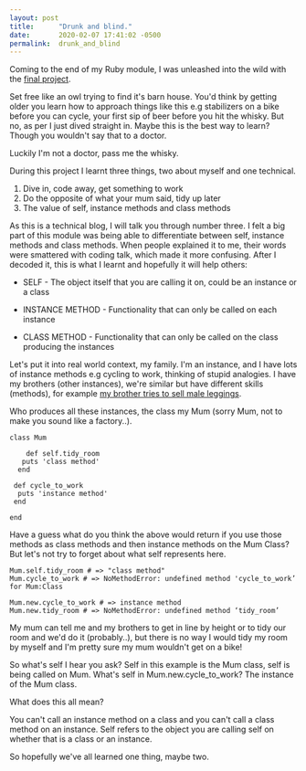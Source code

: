 ```yaml
---
layout: post
title:      "Drunk and blind."
date:       2020-02-07 17:41:02 -0500
permalink:  drunk_and_blind
---
```



Coming to the end of my Ruby module, I was unleashed into the wild with the [final project](http://https://github.com/RebeccaHA/final-project-beers.git).

Set free like an owl trying to find it's barn house. You'd think by getting older you learn how to approach things like this e.g stabilizers on a bike before you can cycle, your first sip of beer before you hit the whisky. But no, as per I just dived straight in. Maybe this is the best way to learn? Though you wouldn't say that to a doctor.

Luckily I'm not a doctor, pass me the whisky.

During this project I learnt three things, two about myself and one technical. 

1. Dive in, code away, get something to work
2. Do the opposite of what your mum said, tidy up later
3. The value of self, instance methods and class methods

As this is a technical blog, I will talk you through number three. I felt a big part of this module was being able to differentiate between self, instance methods and class methods. When people explained it to me, their words were smattered with coding talk, which made it more confusing. After I decoded it, this is what I learnt and hopefully it will help others:

* SELF - The object itself that you are calling it on, could be an instance or a class

* INSTANCE METHOD - Functionality that can only be called on each instance

* CLASS METHOD - Functionality that can only be called on the class producing the instances

Let's put it into real world context, my family. I'm an instance, and I have lots of instance methods e.g cycling to work, thinking of stupid analogies. I have my brothers (other instances), we're similar but have different skills (methods), for example [my brother tries to sell male leggings](http://www.youtube.com/watch?v=WZ5AFwMIffY). 

Who produces all these instances, the class my Mum (sorry Mum, not to make you sound like a factory..).

```
class Mum
  
	def self.tidy_room
   puts 'class method'
  end
  
 def cycle_to_work
  puts 'instance method'
 end

end
```

Have a guess what do you think the above would return if you use those methods as class methods and then instance methods on the Mum Class? But let's not try to forget about what self represents here.

```
Mum.self.tidy_room # => "class method"
Mum.cycle_to_work # => NoMethodError: undefined method 'cycle_to_work’ for Mum:Class

Mum.new.cycle_to_work # => instance method
Mum.new.tidy_room # => NoMethodError: undefined method ‘tidy_room’
```

My mum can tell me and my brothers to get in line by height or to tidy our room and we'd do it (probably..), but there is no way I would tidy my room by myself and I'm pretty sure my mum wouldn't get on a bike! 

So what's self I hear you ask? Self in this example is the Mum class, self is being called on Mum. What's self in Mum.new.cycle_to_work? The instance of the Mum class.

What does this all mean?

You can't call an instance method on a class and you can't call a class method on an instance. Self refers to the object you are calling self on whether that is a class or an instance.

So hopefully we've all learned one thing, maybe two.





